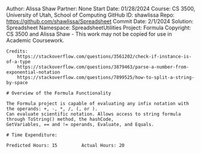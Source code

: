 ﻿
Author: Alissa Shaw
Partner: None
Start Date: 01/28/2024
Course: CS 3500, University of Utah, School of Computing
GitHub ID: shawlissa
Repo: https://github.com/shawlissa/Spreadsheet
Commit Date: 2/1/2024
Solution: Spreadsheet
Namespace: SpreadsheetUtilities
Project: Formula 
Copyright: CS 3500 and Alissa Shaw - This work may not be copied for use in Academic Coursework.
```
Credits:
	https://stackoverflow.com/questions/3561202/check-if-instance-is-of-a-type
	https://stackoverflow.com/questions/3879463/parse-a-number-from-exponential-notation
	https://stackoverflow.com/questions/7899525/how-to-split-a-string-by-space

# Overview of the Formula Functionality

The Formula project is capable of evaluating any infix notation with the operands: +, -, *, /, (, or ).
Can evaluate scientific notation. Allows access to string formula through ToString() method, the hashCode,
GetVariables, == and != operands, Evaluate, and Equals.

# Time Expenditure:

Predicted Hours: 15			Actual Hours: 20


